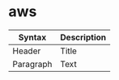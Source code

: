 # aws
| Syntax      | Description |
| ----------- | ----------- |
| Header      | Title       |
| Paragraph   | Text        |
